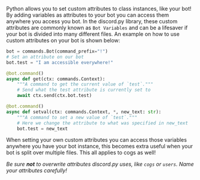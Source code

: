 Python allows you to set custom attributes to class instances, like your bot! By adding variables as attributes to your bot you can access them anywhere you access you bot. In the discord.py library, these custom attributes are commonly known as `Bot Variables` and can be a lifesaver if your bot is divided into many different files. An example on how to use custom attributes on your bot is shown below:

```py
bot = commands.Bot(command_prefix="!")
# Set an attribute on our bot
bot.test = "I am accessible everywhere!"

@bot.command()
async def get(ctx: commands.Context):
    """A command to get the current value of `test`."""
    # Send what the test attribute is currently set to
    await ctx.send(ctx.bot.test)

@bot.command()
async def setval(ctx: commands.Context, *, new_text: str):
    """A command to set a new value of `test`."""
    # Here we change the attribute to what was specified in new_text
    bot.test = new_text
```

When setting your own custom attributes you can access those variables anywhere you have your bot instance, this becomes extra useful when your bot is split over multiple files. This all applies to cogs as well!

*Be sure **not** to overwrite attributes discord.py uses, like `cogs` or `users`. Name your attributes carefully!*
